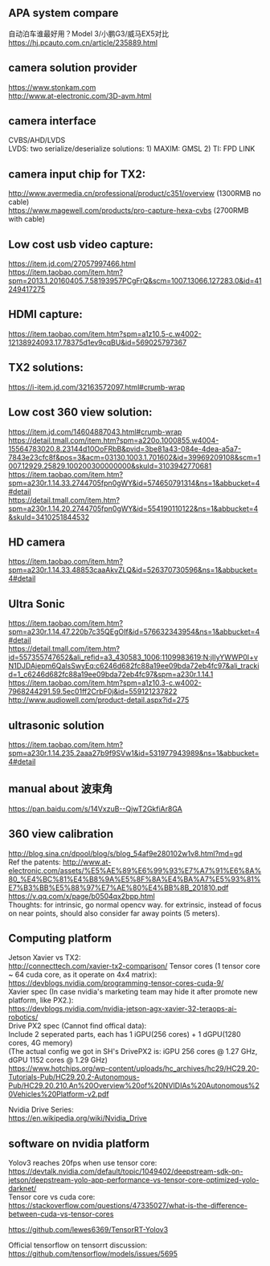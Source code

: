 
## APA system compare   
自动泊车谁最好用？Model 3/小鹏G3/威马EX5对比 https://hj.pcauto.com.cn/article/235889.html   


## camera solution provider   
https://www.stonkam.com   
http://www.at-electronic.com/3D-avm.html   

## camera interface
CVBS/AHD/LVDS   
LVDS: two serialize/deserialize solutions: 1) MAXIM: GMSL 2) TI: FPD LINK

## camera input chip for TX2:   
http://www.avermedia.cn/professional/product/c351/overview (1300RMB no cable)   
https://www.magewell.com/products/pro-capture-hexa-cvbs (2700RMB with cable)   

## Low cost usb video capture:
https://item.jd.com/27057997466.html    
https://item.taobao.com/item.htm?spm=2013.1.20160405.7.58193957PCgFrQ&scm=1007.13066.127283.0&id=41249417275      

## HDMI capture:
https://item.taobao.com/item.htm?spm=a1z10.5-c.w4002-12138924093.17.78375d1ev9cqBU&id=569025797367    

## TX2 solutions:
https://i-item.jd.com/32163572097.html#crumb-wrap   

## Low cost 360 view solution:   
https://item.jd.com/14604887043.html#crumb-wrap   
https://detail.tmall.com/item.htm?spm=a220o.1000855.w4004-15564783020.8.23144d10OoFRbB&pvid=3be81a43-084e-4dea-a5a7-7843e23cfc8f&pos=3&acm=03130.1003.1.701602&id=39969209108&scm=1007.12929.25829.100200300000000&skuId=3103942770681   
https://item.taobao.com/item.htm?spm=a230r.1.14.33.2744705fpn0gWY&id=574650791314&ns=1&abbucket=4#detail   
https://detail.tmall.com/item.htm?spm=a230r.1.14.20.2744705fpn0gWY&id=554190110122&ns=1&abbucket=4&skuId=3410251844532   

## HD camera
https://item.taobao.com/item.htm?spm=a230r.1.14.33.48853caaAkvZLQ&id=526370730596&ns=1&abbucket=4#detail   

## Ultra Sonic
https://item.taobao.com/item.htm?spm=a230r.1.14.47.220b7c35QEgOIf&id=576632343954&ns=1&abbucket=4#detail   
https://detail.tmall.com/item.htm?id=557355747652&ali_refid=a3_430583_1006:1109983619:N:jIIyYWWP0I+vN1DJDAjepm6QaIsSwyEq:c6246d682fc88a19ee09bda72eb4fc97&ali_trackid=1_c6246d682fc88a19ee09bda72eb4fc97&spm=a230r.1.14.1   
https://item.taobao.com/item.htm?spm=a1z10.3-c.w4002-7968244291.59.5ec01ff2CrbF0j&id=559121237822    
http://www.audiowell.com/product-detail.aspx?id=275   

## ultrasonic solution
https://item.taobao.com/item.htm?spm=a230r.1.14.235.2aaa27b9f9SVw1&id=531977943989&ns=1&abbucket=4#detail   

## manual about 波束角
https://pan.baidu.com/s/14VxzuB--QjwT2GkfiAr8GA   

## 360 view calibration
http://blog.sina.cn/dpool/blog/s/blog_54af9e280102w1v8.html?md=gd   
Ref the patents: http://www.at-electronic.com/assets/%E5%AE%89%E6%99%93%E7%A7%91%E6%8A%80_%E4%BC%81%E4%B8%9A%E5%8F%8A%E4%BA%A7%E5%93%81%E7%B3%BB%E5%88%97%E7%AE%80%E4%BB%8B_201810.pdf    
https://v.qq.com/x/page/b0504qx2bpp.html    
Thoughts: for intrinsic, go normal opencv way. for extrinsic, instead of focus on near points, should also consider far away points (5 meters).   


## Computing platform 
Jetson Xavier vs TX2:    
http://connecttech.com/xavier-tx2-comparison/
Tensor cores (1 tensor core ~ 64 cuda core, as it operate on 4x4 matrix):   
https://devblogs.nvidia.com/programming-tensor-cores-cuda-9/   
Xavier spec (In case nvidia's marketing team may hide it after promote new platform, like PX2.):   
https://devblogs.nvidia.com/nvidia-jetson-agx-xavier-32-teraops-ai-robotics/   
Drive PX2 spec (Cannot find offical data):   
Include 2 seperated parts, each has 1 iGPU(256 cores) + 1 dGPU(1280 cores, 4G memory)   
(The actual config we got in SH's DrivePX2 is: iGPU 256 cores @ 1.27 GHz, dGPU 1152 cores @ 1.29 GHz)   
https://www.hotchips.org/wp-content/uploads/hc_archives/hc29/HC29.20-Tutorials-Pub/HC29.20.2-Autonomous-Pub/HC29.20.210.An%20Overview%20of%20NVIDIAs%20Autonomous%20Vehicles%20Platform-v2.pdf

Nvidia Drive Series:   
https://en.wikipedia.org/wiki/Nvidia_Drive   

## software on nvidia platform
Yolov3 reaches 20fps when use tensor core: 
https://devtalk.nvidia.com/default/topic/1049402/deepstream-sdk-on-jetson/deepstream-yolo-app-performance-vs-tensor-core-optimized-yolo-darknet/    
Tensor core vs cuda core: 
https://stackoverflow.com/questions/47335027/what-is-the-difference-between-cuda-vs-tensor-cores   

https://github.com/lewes6369/TensorRT-Yolov3   

Official tensorflow on tensorrt discussion: 
https://github.com/tensorflow/models/issues/5695   
